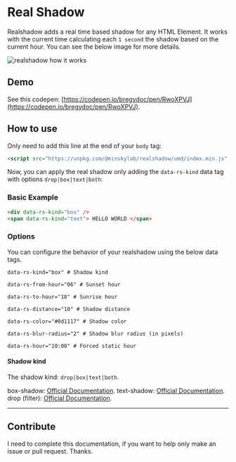 # Real Shadow

Realshadow adds a real time based shadow for any HTML Element.
It works with the current time calculating each `1 second` the shadow based on the current hour. You can see the below image for more details.

![realshadow how it works](https://i.imgur.com/MPCmzGb.png)

## Demo

See this codepen: [https://codepen.io/bregydoc/pen/RwoXPVJ](https://codepen.io/bregydoc/pen/RwoXPVJ).

## How to use

Only need to add this line at the end of your `body` tag:

```html
<script src="https://unpkg.com/@minskylab/realshadow/umd/index.min.js" type="text/javascript"></script>
```

Now, you can apply the real shadow only adding the `data-rs-kind` data tag with options `drop|box|text|both`:

### Basic Example

```html
<div data-rs-kind="box" />
<span data-rs-kind="text"> HELLO WORLD </span>
```

### Options

You can configure the behavior of your realshadow using the below data tags.

```env
data-rs-kind="box" # Shadow kind
```

```env
data-rs-from-hour="06" # Sunset hour
```

```env
data-rs-to-hour="18" # Sunrise hour
```

```env
data-rs-distance="10" # Shadow distance
```

```env
data-rs-color="#0d1117" # Shadow color
```

```env
data-rs-blur-radius="2" # Shadow blur radius (in pixels)
```

```env
data-rs-hour="10:00" # Forced static hour
```

#### Shadow kind

The shadow kind: `drop|box|text|both`.

box-shadow: [Official Documentation](https://developer.mozilla.org/en-US/docs/Web/CSS/box-shadow).
text-shadow: [Official Documentation](https://developer.mozilla.org/en-US/docs/Web/CSS/text-shadow).
drop (filter): [Official Documentation](https://developer.mozilla.org/en-US/docs/Web/CSS/filter).

---

## Contribute

I need to complete this documentation, if you want to help only make an issue or pull request. Thanks.

